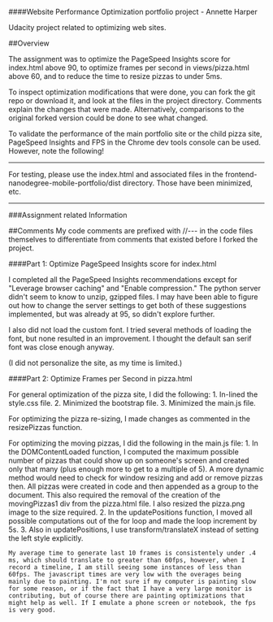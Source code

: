 ####Website Performance Optimization portfolio project - Annette Harper

Udacity project related to optimizing web sites.

##Overview

The assignment was to optimize the PageSpeed Insights score for index.html above 90, to optimize frames per second in views/pizza.html above 60, and to reduce the time to resize pizzas to under 5ms.

To inspect optimization modifications that were done, you can fork the git repo or download it, and look at the files in the project directory. Comments explain the changes that were made. Alternatively, comparisons to the original forked version could be done to see what changed.

To validate the performance of the main portfolio site or the child pizza site, PageSpeed Insights and FPS in the Chrome dev tools console can be used. However, note the following!  

************************************************************
For testing, please use the index.html and associated files in the frontend-nanodegree-mobile-portfolio/dist directory. Those have been minimized, etc.
************************************************************

###Assignment related Information

##Comments
  My code comments are prefixed with //--- in the code files themselves to differentiate from comments that existed before I forked the project.

####Part 1: Optimize PageSpeed Insights score for index.html

I completed all the PageSpeed Insights recommendations except for "Leverage browser caching" and "Enable compression." The python server didn't seem to know to unzip, gzipped files. I may have been able to figure out how to change the server settings to get both of these suggestions implemented, but was already at 95, so didn't explore further.

I also did not load the custom font. I tried several methods of loading the font, but none resulted in an improvement. I thought the default san serif font was close enough anyway.

(I did not personalize the site, as my time is limited.)

####Part 2: Optimize Frames per Second in pizza.html

For general optimization of the pizza site, I did the following:
    1. In-lined the style.css file.
    2. Minimized the bootstrap file.
    3. Minimized the main.js file.

For optimizing the pizza re-sizing, I made changes as commented in the resizePizzas function.

For optimizing the moving pizzas, I did the following in the main.js file:
    1. In the DOMContentLoaded function, I computed the maximum possible number of pizzas that could show up on someone's screen and created only that many (plus enough more to get to a multiple of 5). A more dynamic method would need to check for window resizing and add or remove pizzas then. All pizzas were created in code and then appended as a group to the document. This also required the removal of the creation of the movingPizzas1 div from the pizza.html file. I also resized the pizza.png image to the size required.
    2. In the updatePositions function, I moved all possible computations out of the for loop and made the loop increment by 5s.
    3. Also in updatePositions, I use transform/translateX instead of setting the left style explicitly.

    My average time to generate last 10 frames is consistentely under .4 ms, which should translate to greater than 60fps, however, when I record a timeline, I am still seeing some instances of less than 60fps. The javascript times are very low with the overages being mainly due to painting. I'm not sure if my computer is painting slow for some reason, or if the fact that I have a very large monitor is contributing, but of course there are painting optimizations that might help as well. If I emulate a phone screen or notebook, the fps is very good.